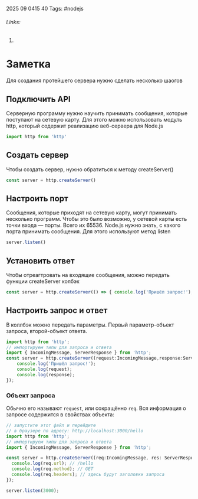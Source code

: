 2025 09 0415 40
Tags: #nodejs
###### Links: 
1) 
# Заметка
Для создания протейшего сервера нужно сделать несколько шаогов
## Подключить API
Серверную программу нужно научить принимать сообщения, которые поступают на сетевую карту. Для этого можно использовать модуль http, который содержит реализацию веб-сервера для Node.js
```js
import http from 'http'
```
## Создать сервер
Чтобы создать сервер, нужно обратиться к методу createServer()
```js
const server = http.createServer()
```
## Настроить порт
Сообщения, которые приходят на сетевую карту, могут принимать несколько программ. Чтобы это было возможно, у сетевой карты есть точки входа — порты. Всего их 65536.
Node.js нужно знать, с какого порта принимать сообщения. Для этого используют метод listen
```js
server.listen()
```
## Установить ответ
Чтобы отреагтровать на входящие сообщения, можно передать функции createServer колбэк
```js
const server = http.createServer(() => { console.log('Пришёл запрос!'); });
```
## Настроить запрос и ответ
В коллбэк можно передать параметры. Первый параметр-объект запроса, второй-объект ответа.
```js
import http from 'http'; 
// импортируем типы для запроса и ответа 
import { IncomingMessage, ServerResponse } from 'http'; 
const server = http.createServer((request:IncomingMessage,response:ServerResponse) => { 
	console.log('Пришёл запрос!'); 
	console.log(request); 
	console.log(response); 
});
```
### Объект запроса
Обычно его называют `request`, или сокращённо `req`. Вся информация о запросе содержится в свойствах объекта:
```ts
// запустите этот файл и перейдите
// в браузере по адресу: http://localhost:3000/hello
import http from 'http';
// импортируем типы для запроса и ответа
import { IncomingMessage, ServerResponse } from 'http'; 

const server = http.createServer((req:IncomingMessage, res: ServerResponse) => {
  console.log(req.url); // /hello
  console.log(req.method); // GET
  console.log(req.headers); // здесь будут заголовки запроса
});

server.listen(3000);
```
